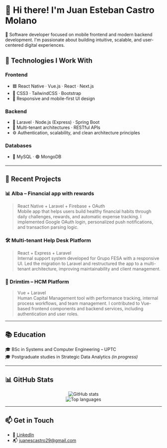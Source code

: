 # 👋 Hi there! I'm Juan Esteban Castro Molano

🎯 Software developer focused on mobile frontend and modern backend development. I'm passionate about building intuitive, scalable, and user-centered digital experiences.

## 🚀 Technologies I Work With

### Frontend
- 🟦 React Native · Vue.js · React · Next.js
- 💅 CSS3 · TailwindCSS · Bootstrap
- 🎨 Responsive and mobile-first UI design

### Backend
- 🐘 Laravel · Node.js (Express) · Spring Boot
- 🔐 Multi-tenant architectures · RESTful APIs
- ⚙️ Authentication, scalability, and clean architecture principles

### Databases
- 🐬 MySQL · 🟢 MongoDB

---

## 📱 Recent Projects

### 📊 Alba – Financial app with rewards
> React Native + Laravel + Firebase + OAuth  
Mobile app that helps users build healthy financial habits through daily challenges, rewards, and automatic expense tracking. I implemented Google OAuth login, personalized push notifications, and transaction parsing logic.

### 🛠 Multi-tenant Help Desk Platform
> React + Express + Laravel  
Internal support system developed for Grupo FESA with a responsive UI. Led the migration to Laravel and restructured the app to a multi-tenant architecture, improving maintainability and client management.

### 👥 Drimtim – HCM Platform
> Vue + Laravel  
Human Capital Management tool with performance tracking, internal process workflows, and team management. I contributed to Vue-based frontend components and backend services, including authentication and user roles.

---

## 📚 Education

🎓 BSc in Systems and Computer Engineering – UPTC  
🎓 Postgraduate studies in Strategic Data Analytics *(in progress)*

---

## 📊 GitHub Stats

<p align="center">
  <img src="https://github-readme-stats.vercel.app/api?username=juanescastro29&show_icons=true&theme=github_dark&locale=en" alt="GitHub stats" />
  <br />
  <img src="https://github-readme-stats.vercel.app/api/top-langs/?username=juanescastro29&layout=compact&theme=github_dark" alt="Top languages" />
</p>

---

## 📫 Get in Touch

- 💼 [LinkedIn](https://www.linkedin.com/in/juanescastro)
- 📬 juanescastro29@gmail.com
